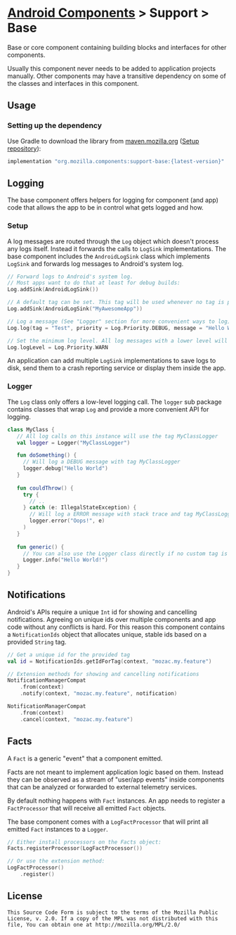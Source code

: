 # [Android Components](../../../README.md) > Support > Base

Base or core component containing building blocks and interfaces for other components.

Usually this component never needs to be added to application projects manually. Other components may have a transitive dependency on some of the classes and interfaces in this component.

## Usage

### Setting up the dependency

Use Gradle to download the library from [maven.mozilla.org](https://maven.mozilla.org/) ([Setup repository](../../../README.md#maven-repository)):

```Groovy
implementation "org.mozilla.components:support-base:{latest-version}"
```

## Logging

The base component offers helpers for logging for component (and app) code that allows the app to be in control what gets logged and how.

### Setup

A log messages are routed through the `Log` object which doesn't process any logs itself. Instead it forwards the calls to `LogSink` implementations. The base component includes the `AndroidLogSink` class which implements `LogSink` and forwards log messages to Android's system log.

```Kotlin
// Forward logs to Android's system log.
// Most apps want to do that at least for debug builds:
Log.addSink(AndroidLogSink())

// A default tag can be set. This tag will be used whenever no tag is provided when logging a message.
Log.addSink(AndroidLogSink("MyAwesomeApp"))

// Log a message (See "Logger" section for more convenient ways to log)
Log.log(tag = "Test", priority = Log.Priority.DEBUG, message = "Hello World!")

// Set the minimum log level. All log messages with a lower level will be ignored.
Log.logLevel = Log.Priority.WARN
```

An application can add multiple `LogSink` implementations to save logs to disk, send them to a crash reporting service or display them inside the app.

### Logger

The `Log` class only offers a low-level logging call. The `logger` sub package contains classes that wrap `Log` and provide a more convenient API for logging.

```Kotlin
class MyClass {
   // All log calls on this instance will use the tag MyClassLogger
   val logger = Logger("MyClassLogger")

   fun doSomething() {
     // Will log a DEBUG message with tag MyClassLogger
     logger.debug("Hello World")
   }
   
   fun couldThrow() {
     try {
       // ..
     } catch (e: IllegalStateException) {
       // Will log a ERROR message with stack trace and tag MyClassLogger
       logger.error("Oops!", e)
     )
   }
   
   fun generic() {
     // You can also use the Logger class directly if no custom tag is needed:
     Logger.info("Hello World!")
   }
}
```

## Notifications

Android's APIs require a unique `Int` id for showing and cancelling notifications. Agreeing on unique ids over multiple components and app code without any conflicts is hard. For this reason this component contains a `NotificationIds` object that allocates unique, stable ids based on a provided `String` tag.

```kotlin
// Get a unique id for the provided tag
val id = NotificationIds.getIdForTag(context, "mozac.my.feature")

// Extension methods for showing and cancelling notifications
NotificationManagerCompat
    .from(context)
    .notify(context, "mozac.my.feature", notification)

NotificationManagerCompat
    .from(context)
    .cancel(context, "mozac.my.feature")
```

## Facts

A `Fact` is a generic "event" that a component emitted.

Facts are not meant to implement application logic based on them. Instead they can be observed as a stream of "user/app events" inside components that can be analyzed or forwarded to external telemetry services.

By default nothing happens with `Fact` instances. An app needs to register a `FactProcessor` that will receive all emitted `Fact` objects.

The base component comes with a `LogFactProcessor` that will print all emitted `Fact` instances to a `Logger`.

```kotlin
// Either install processors on the Facts object:
Facts.registerProcessor(LogFactProcessor())

// Or use the extension method:
LogFactProcessor()
    .register()
```

## License

    This Source Code Form is subject to the terms of the Mozilla Public
    License, v. 2.0. If a copy of the MPL was not distributed with this
    file, You can obtain one at http://mozilla.org/MPL/2.0/
